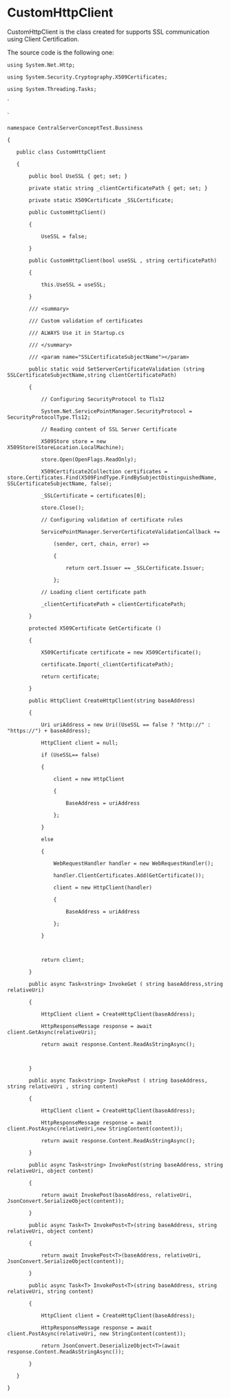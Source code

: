 # CustomHttpClient

CustomHttpClient is the class created for supports SSL communication using Client Certification.

The source code is the following one:

`using System.Net.Http;`

`using System.Security.Cryptography.X509Certificates;`

`using System.Threading.Tasks;`

``

`namespace CentralServerConceptTest.Bussiness`

`{`

`    public class CustomHttpClient`

`    {`

`        public bool UseSSL { get; set; }`

`        private static string _clientCertificatePath { get; set; }`

`        private static X509Certificate _SSLCertificate;`

`        public CustomHttpClient()`

`        {`

`            UseSSL = false;`

`        }`

`        public CustomHttpClient(bool useSSL , string certificatePath)`

`        {`

`            this.UseSSL = useSSL;`

`        }`

`        /// <summary>`

`        /// Custom validation of certificates`

`        /// ALWAYS Use it in Startup.cs`

`        /// </summary>`

`        /// <param name="SSLCertificateSubjectName"></param>`

`        public static void SetServerCertificateValidation (string SSLCertificateSubjectName,string clientCertificatePath)`

`        {`

`            // Configuring SecurityProtocol to Tls12`

`            System.Net.ServicePointManager.SecurityProtocol = SecurityProtocolType.Tls12;`

`            // Reading content of SSL Server Certificate`

`            X509Store store = new X509Store(StoreLocation.LocalMachine);`

`            store.Open(OpenFlags.ReadOnly);`

`            X509Certificate2Collection certificates = store.Certificates.Find(X509FindType.FindBySubjectDistinguishedName, SSLCertificateSubjectName, false);`

`            _SSLCertificate = certificates[0];`

`            store.Close();`

`            // Configuring validation of certificate rules`

`            ServicePointManager.ServerCertificateValidationCallback +=`

`                (sender, cert, chain, error) =>`

`                {`

`                    return cert.Issuer == _SSLCertificate.Issuer;`

`                };`

`            // Loading client certificate path`

`            _clientCertificatePath = clientCertificatePath;`

`        }`

`        protected X509Certificate GetCertificate ()`

`        {`

`            X509Certificate certificate = new X509Certificate();`

`            certificate.Import(_clientCertificatePath);`

`            return certificate;`

`        }`

`        public HttpClient CreateHttpClient(string baseAddress)`

`        {`

`            Uri uriAddress = new Uri((UseSSL == false ? "http://" : "https://") + baseAddress);`

`            HttpClient client = null;`

`            if (UseSSL== false)`

`            {`

`                client = new HttpClient`

`                {`

`                    BaseAddress = uriAddress`

`                };`

`            }`

`            else`

`            {`

`                WebRequestHandler handler = new WebRequestHandler();`

`                handler.ClientCertificates.Add(GetCertificate());`

`                client = new HttpClient(handler)`

`                {`

`                    BaseAddress = uriAddress`

`                };`

`            }`

``

`            return client;`

`        }`

`        public async Task<string> InvokeGet ( string baseAddress,string relativeUri)`

`        {`

`            HttpClient client = CreateHttpClient(baseAddress);`

`            HttpResponseMessage response = await client.GetAsync(relativeUri);`

`            return await response.Content.ReadAsStringAsync();`

`            `

`        }`

`        public async Task<string> InvokePost ( string baseAddress, string relativeUri , string content)`

`        {`

`            HttpClient client = CreateHttpClient(baseAddress);`

`            HttpResponseMessage response = await client.PostAsync(relativeUri,new StringContent(content));`

`            return await response.Content.ReadAsStringAsync();`

`        }`

`        public async Task<string> InvokePost(string baseAddress, string relativeUri, object content)`

`        {`

`            return await InvokePost(baseAddress, relativeUri, JsonConvert.SerializeObject(content));`

`        }`

`        public async Task<T> InvokePost<T>(string baseAddress, string relativeUri, object content)`

`        {`

`            return await InvokePost<T>(baseAddress, relativeUri, JsonConvert.SerializeObject(content));`

`        }`

`        public async Task<T> InvokePost<T>(string baseAddress, string relativeUri, string content)`

`        {`

`            HttpClient client = CreateHttpClient(baseAddress);`

`            HttpResponseMessage response = await client.PostAsync(relativeUri, new StringContent(content));`

`            return JsonConvert.DeserializeObject<T>(await response.Content.ReadAsStringAsync());`

`        }`

`    }`

`}`



